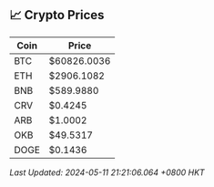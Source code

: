 ## 📈 Crypto Prices

| Coin | Price |
| ---- | ----- |
| BTC | $60826.0036 |
| ETH | $2906.1082 |
| BNB | $589.9880 |
| CRV | $0.4245 |
| ARB | $1.0002 |
| OKB | $49.5317 |
| DOGE | $0.1436 |

_Last Updated: 2024-05-11 21:21:06.064 +0800 HKT_
